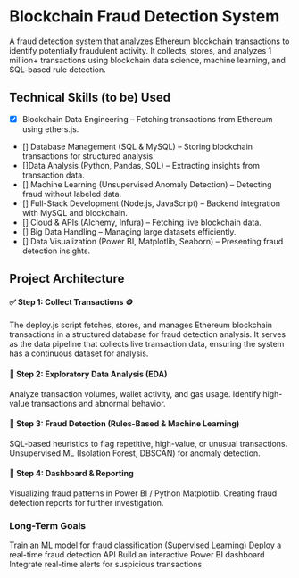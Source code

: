 # Blockchain Fraud Detection System
A fraud detection system that analyzes Ethereum blockchain transactions to identify potentially fraudulent activity. It collects, stores, and analyzes 1 million+ transactions using blockchain data science, machine learning, and SQL-based rule detection.

## Technical Skills (to be) Used
- [x] Blockchain Data Engineering – Fetching transactions from Ethereum using ethers.js.  
- [] Database Management (SQL & MySQL) – Storing blockchain transactions for structured analysis.  
- []Data Analysis (Python, Pandas, SQL) – Extracting insights from transaction data.  
- [] Machine Learning (Unsupervised Anomaly Detection) – Detecting fraud without labeled data.  
- [] Full-Stack Development (Node.js, JavaScript) – Backend integration with MySQL and blockchain.  
- [] Cloud & APIs (Alchemy, Infura) – Fetching live blockchain data.  
- [] Big Data Handling – Managing large datasets efficiently.  
- [] Data Visualization (Power BI, Matplotlib, Seaborn) – Presenting fraud detection insights.  

## Project Architecture
#### ✅ Step 1: Collect Transactions 🪙

The deploy.js script fetches, stores, and manages Ethereum blockchain transactions in a structured database for fraud detection analysis. It serves as the data pipeline that collects live transaction data, ensuring the system has a continuous  dataset for analysis.

#### 🔵 Step 2: Exploratory Data Analysis (EDA)

Analyze transaction volumes, wallet activity, and gas usage.
Identify high-value transactions and abnormal behavior.

#### 🔵 Step 3: Fraud Detection (Rules-Based & Machine Learning)

SQL-based heuristics to flag repetitive, high-value, or unusual transactions.
Unsupervised ML (Isolation Forest, DBSCAN) for anomaly detection.

#### 🔵 Step 4: Dashboard & Reporting

Visualizing fraud patterns in Power BI / Python Matplotlib.
Creating fraud detection reports for further investigation.


### Long-Term Goals
 Train an ML model for fraud classification (Supervised Learning)
 Deploy a real-time fraud detection API
 Build an interactive Power BI dashboard
 Integrate real-time alerts for suspicious transactions
